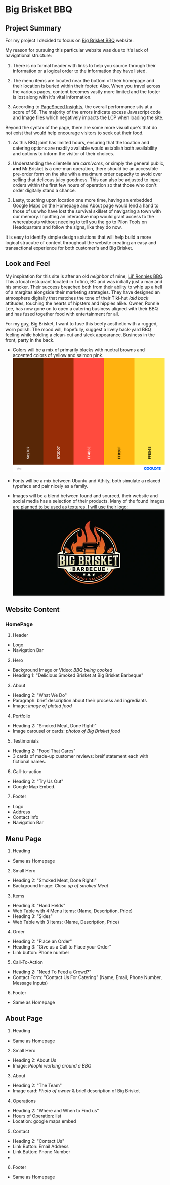 # Big Brisket BBQ

## Project Summary

For my project I decided to focus on [Big Brisket BBQ](https://bigbrisketbarbecue.com/) website.

My reason for pursuing this particular website was due to it's lack of navigational structure:

1. There is no formal header with links to help you source through their information or a logical order to the information they have listed.

2. The menu items are located near the bottom of their homepage and their location is buried within their footer. Also, When you travel across the various pages, content becomes vastly more limited and the footer is lost along with it's vital information.

3. According to [PageSpeed Insights](https://pagespeed.web.dev/analysis/https-bigbrisketbarbecue-com/z1q5wdxm9u?form_factor=mobile), the overall performance sits at a score of 58. The majority of the errors indicate excess Javascript code and Image files which negatively impacts the LCP when loading the site.

Beyond the syntax of the page, there are some more visual que's that do not exist that would help encourage visitors to seek out their food.

1. As this BBQ joint has limited hours, ensuring that the location and catering options are readily available would establish both availability and options to inform the visitor of their choices.

2. Understanding the clientelle are _carnivores_, or simply the general public, **and** Mr.Brisket is a one-man operation, there should be an accessible pre-order form on the site with a maximum order capacity to avoid over selling that delicous juicy goodness. This can also be adjusted to input orders within the first few hours of operation so that those who don't order digitally stand a chance.

3. Lasty, touching upon location one more time, having an embedded Google Maps on the Homepage and About page would lend a hand to those of us who have lost the survival skillset of navigating a town with our memory. Inputting an interactive map would grant access to the whereabouts without needing to tell you the go to Pilon Tools on Headquarters and follow the signs, like they do now.

It is easy to identify simple design solutions that will help build a more logical strucutre of content throughout the website creating an easy and transactional experience for both customer's and Big Brisket.

## Look and Feel

My inspiration for this site is after an old _neighbor_ of mine, [Lil' Ronnies BBQ](https://www.lilronniesbbq.com/). This a local restuarant located in Tofino, BC and was initially just a man and his smoker. Their success breached both from their ability to whip up a hell of a margitas alongside their marketing strategies. They have designed an atmosphere digitally that matches the tone of their Tiki-hut _laid back_ attitudes, touching the hearts of hipsters and hippies alike. Owner, Ronnie Lee, has now gone on to open a catering business aligned with their BBQ and has fused together food with entertainment for all.

For my guy, Big Brisket, I want to fuse this beefy aesthetic with a rugged, worn polish. The mood will, hopefully, suggest a lively back-yard BBQ feeling while holding a clean-cut and sleek appearance. Business in the front, party in the back.

- Colors will be a mix of primarily blacks with nuetral browns and accented colors of yellow and salmon pink.
  ![coolers BBQ palette](images/coolers.png)

- Fonts will be a mix between Ubuntu and Athity, both simulate a relaxed typeface and pair nicely as a family.

- Images will be a blend between found and sourced, their website and social media has a selection of their products. Many of the found images are planned to be used as textures. I will use their logo:
  ![Big Brisket Logo](images/logo.webp)

## Website Content

### HomePage

1. Header

- Logo
- Navigation Bar

2. Hero

- Background Image or Video: _BBQ being cooked_
- Heading 1: "Delicious Smoked Brisket at Big Brisket Barbeque"

3. About

- Heading 2: "What We Do"
- Paragraph: brief description about their process and ingrediants
- Image: _image of plated food_

4. Portfolio

- Heading 2: "Smoked Meat, Done Right!"
- Image carousel or cards: _photos of Big Brisket food_

5. Testimonials

- Heading 2: "Food That Cares"
- 3 cards of made-up customer reviews: breif statement each with fictional names.

6. Call-to-action

- Heading 2: "Try Us Out"
- Google Map Embed.

7. Footer

- Logo
- Address
- Contact Info
- Navigation Bar

## Menu Page

1. Heading

- Same as Homepage

2. Small Hero

- Heading 2: "Smoked Meat, Done Right!"
- Background Image: _Close up of smoked Meat_

3. Items

- Heading 3: "Hand Helds"
- Web Table with 4 Menu Items: (Name, Description, Price)
- Heading 3: "Sides"
- Web Table with 3 Items: (Name, Description, Price)

4. Order

- Heading 2: "Place an Order"
- Heading 3: "Give us a Call to Place your Order"
- Link button: Phone number

5. Call-To-Action

- Heading 2: "Need To Feed a Crowd?"
- Contact Form: "Contact Us For Catering" (Name, Email, Phone Number, Message Inputs)

6. Footer

- Same as Homepage

## About Page

1. Heading

- Same as Homepage

2. Small Hero

- Heading 2: About Us
- Image: _People working around a BBQ_

3. About

- Heading 2: "The Team"
- Image card: _Photo of owner_ & brief description of Big Brisket

4. Operations

- Heading 2: "Where and When to Find us"
- Hours of Operation: list
- Location: google maps embed

5. Contact

- Heading 2: "Contact Us"
- Link Button: Email Address
- Link Button: Phone Number
-

6. Footer

- Same as Homepage
